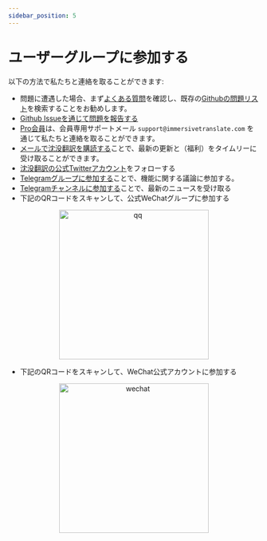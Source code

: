```yaml
---
sidebar_position: 5
---
```


# ユーザーグループに参加する

以下の方法で私たちと連絡を取ることができます:

- 問題に遭遇した場合、まず[よくある質問](/docs/faq/)を確認し、既存の[Githubの問題リスト](https://github.com/immersive-translate/immersive-translate/issues/)を検索することをお勧めします。
- [Github Issueを通じて問題を報告する](https://github.com/immersive-translate/immersive-translate/issues/)
- [Pro会員](https://immersivetranslate.com/pricing/)は、会員専用サポートメール `support@immersivetranslate.com` を通じて私たちと連絡を取ることができます。
- [メールで沈没翻訳を購読する](https://immersivetranslate.substack.com/)ことで、最新の更新と（福利）をタイムリーに受け取ることができます。
- [沈没翻訳の公式Twitterアカウント](https://twitter.com/immersivetran)をフォローする
- [Telegramグループに参加する](https://t.me/+rq848Z09nehlOTgx)ことで、機能に関する議論に参加する。
- [Telegramチャンネルに参加する](https://t.me/immersivetranslate)ことで、最新のニュースを受け取る
- 下記のQRコードをスキャンして、公式WeChatグループに参加する

<div align="center">
<img src="/assets/wechat-contact3.jpg" width="300" alt="qq"/>
</div>

- 下記のQRコードをスキャンして、WeChat公式アカウントに参加する

<div align="center">
<img src="/assets/wechat-qrcode.jpg" width="300" alt="wechat"/>
</div>